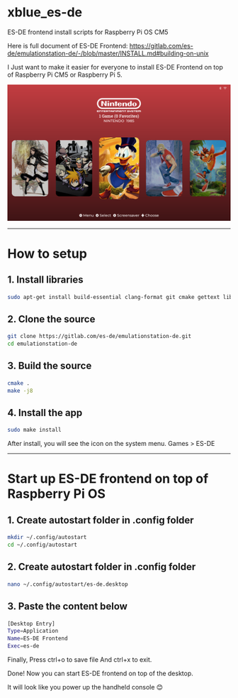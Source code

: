 # xblue_es-de
ES-DE frontend install scripts for Raspberry Pi OS CM5

Here is full document of ES-DE Frontend: https://gitlab.com/es-de/emulationstation-de/-/blob/master/INSTALL.md#building-on-unix

I Just want to make it easier for everyone to install ES-DE Frontend on top of Raspberry Pi CM5 or Raspberry Pi 5.

![Photo](photo.png)

---------------------------------------------------------------------------------------------------------------------------------

# How to setup

## 1. Install libraries
```bash
sudo apt-get install build-essential clang-format git cmake gettext libharfbuzz-dev libicu-dev libsdl2-dev libavcodec-dev libavfilter-dev libavformat-dev libavutil-dev libfreeimage-dev libfreetype6-dev libgit2-dev libcurl4-openssl-dev libpugixml-dev libasound2-dev libbluetooth-dev libgl1-mesa-dev libpoppler-cpp-dev
```

## 2. Clone the source
```bash
git clone https://gitlab.com/es-de/emulationstation-de.git
cd emulationstation-de
```

## 3. Build the source
```bash
cmake .
make -j8
```

## 4. Install the app
```bash
sudo make install
```

After install, you will see the icon on the system menu. Games > ES-DE

---------------------------------------------------------------------------------------------------------------------------------

# Start up ES-DE frontend on top of Raspberry Pi OS

## 1. Create autostart folder in .config folder
```bash
mkdir ~/.config/autostart
cd ~/.config/autostart
```

## 2. Create autostart folder in .config folder
```bash
nano ~/.config/autostart/es-de.desktop
```

## 3. Paste the content below
```bash
[Desktop Entry]
Type=Application
Name=ES-DE Frontend
Exec=es-de
```

Finally, Press ctrl+o to save file And ctrl+x to exit.

Done! Now you can start ES-DE frontend on top of the desktop.

It will look like you power up the handheld console 😊
